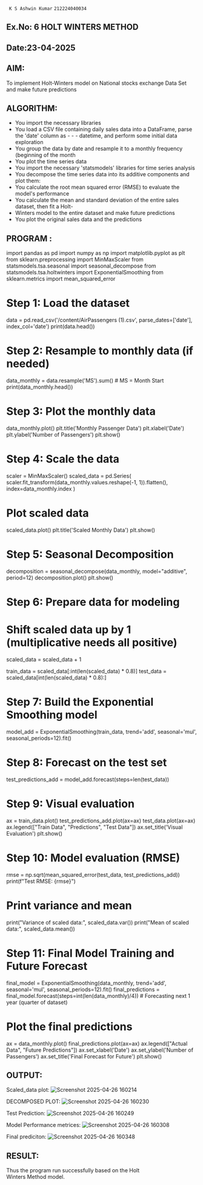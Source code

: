 ``` K S Ashwin Kumar```
```212224040034```

## Ex.No: 6 HOLT WINTERS METHOD
## Date:23-04-2025

## AIM:

To implement Holt-Winters model on National stocks exchange Data Set and make future predictions

## ALGORITHM:

- You import the necessary libraries
- You load a CSV file containing daily sales data into a DataFrame, parse the 'date' column as - - - datetime, and perform some initial data exploration
- You group the data by date and resample it to a monthly frequency (beginning of the month
- You plot the time series data
- You import the necessary 'statsmodels' libraries for time series analysis
- You decompose the time series data into its additive components and plot them:
- You calculate the root mean squared error (RMSE) to evaluate the model's performance
- You calculate the mean and standard deviation of the entire sales dataset, then fit a Holt- 
- Winters model to the entire dataset and make future predictions
- You plot the original sales data and the predictions

## PROGRAM :


import pandas as pd
import numpy as np
import matplotlib.pyplot as plt
from sklearn.preprocessing import MinMaxScaler
from statsmodels.tsa.seasonal import seasonal_decompose
from statsmodels.tsa.holtwinters import ExponentialSmoothing
from sklearn.metrics import mean_squared_error

# Step 1: Load the dataset
data = pd.read_csv('/content/AirPassengers (1).csv', parse_dates=['date'], index_col='date')
print(data.head())

# Step 2: Resample to monthly data (if needed)
data_monthly = data.resample('MS').sum()  # MS = Month Start
print(data_monthly.head())

# Step 3: Plot the monthly data
data_monthly.plot()
plt.title('Monthly Passenger Data')
plt.xlabel('Date')
plt.ylabel('Number of Passengers')
plt.show()

# Step 4: Scale the data
scaler = MinMaxScaler()
scaled_data = pd.Series(
    scaler.fit_transform(data_monthly.values.reshape(-1, 1)).flatten(),
    index=data_monthly.index
)

# Plot scaled data
scaled_data.plot()
plt.title('Scaled Monthly Data')
plt.show()

# Step 5: Seasonal Decomposition
decomposition = seasonal_decompose(data_monthly, model="additive", period=12)
decomposition.plot()
plt.show()

# Step 6: Prepare data for modeling
# Shift scaled data up by 1 (multiplicative needs all positive)
scaled_data = scaled_data + 1

train_data = scaled_data[:int(len(scaled_data) * 0.8)]
test_data = scaled_data[int(len(scaled_data) * 0.8):]

# Step 7: Build the Exponential Smoothing model
model_add = ExponentialSmoothing(train_data, trend='add', seasonal='mul', seasonal_periods=12).fit()

# Step 8: Forecast on the test set
test_predictions_add = model_add.forecast(steps=len(test_data))

# Step 9: Visual evaluation
ax = train_data.plot()
test_predictions_add.plot(ax=ax)
test_data.plot(ax=ax)
ax.legend(["Train Data", "Predictions", "Test Data"])
ax.set_title('Visual Evaluation')
plt.show()

# Step 10: Model evaluation (RMSE)
rmse = np.sqrt(mean_squared_error(test_data, test_predictions_add))
print(f"Test RMSE: {rmse}")

# Print variance and mean
print("Variance of scaled data:", scaled_data.var())
print("Mean of scaled data:", scaled_data.mean())

# Step 11: Final Model Training and Future Forecast
final_model = ExponentialSmoothing(data_monthly, trend='add', seasonal='mul', seasonal_periods=12).fit()
final_predictions = final_model.forecast(steps=int(len(data_monthly)/4))  # Forecasting next 1 year (quarter of dataset)

# Plot the final predictions
ax = data_monthly.plot()
final_predictions.plot(ax=ax)
ax.legend(["Actual Data", "Future Predictions"])
ax.set_xlabel('Date')
ax.set_ylabel('Number of Passengers')
ax.set_title('Final Forecast for Future')
plt.show()



## OUTPUT:

Scaled_data plot:
![Screenshot 2025-04-26 160214](https://github.com/user-attachments/assets/206c1f8e-f49a-442d-a8ac-90df87b539e8)


DECOMPOSED PLOT:
![Screenshot 2025-04-26 160230](https://github.com/user-attachments/assets/d8f4f3ab-24fa-4f47-a6f6-95f34e57c734)

Test Prediction:
![Screenshot 2025-04-26 160249](https://github.com/user-attachments/assets/2ae48f9d-a629-4c21-a0ba-503ad51f8bf7)

Model Performance metrices:
![Screenshot 2025-04-26 160308](https://github.com/user-attachments/assets/12f3c176-bc21-40e2-8d4d-4dae9f82a562)

Final prediciton:
![Screenshot 2025-04-26 160348](https://github.com/user-attachments/assets/bd846a9c-07d7-4f86-8b57-e6a2f659b123)


## RESULT:

Thus the program run successfully based on the Holt Winters Method model.


